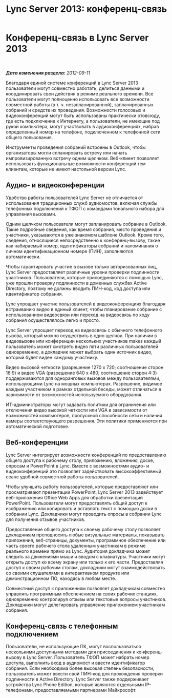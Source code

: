 ﻿---
title: 'Lync Server 2013: конференц-связь'
TOCTitle: Конференц-связь
ms:assetid: 6129b7e0-9abd-488e-a54e-86094eb9df7a
ms:mtpsurl: https://technet.microsoft.com/ru-ru/library/Gg417161(v=OCS.15)
ms:contentKeyID: 49309932
ms.date: 05/19/2016
mtps_version: v=OCS.15
ms.translationtype: HT
---

# Конференц-связь в Lync Server 2013

 

_**Дата изменения раздела:** 2012-09-11_

Благодаря единой системе конференций в Lync Server 2013 пользователи могут совместно работать, делиться данными и координировать свои действия в режиме реального времени. Все пользователи могут полноценно использовать все возможности совместной работы (в т. ч. незапланированной), запланированных собраний и средств их проведения. Возможности голосовых и видеоконференций могут быть использованы практически отовсюду, где есть подключение к Интернету, а пользователи, не имеющие под рукой компьютера, могут участвовать в аудиоконференциях, набрав определенный номер на телефоне, подключенном к телефонной сети общего пользования.

Инструменты проведения собраний встроены в Outlook, чтобы организаторы могли спланировать встречу или начать импровизированную встречу одним щелчком. Веб-клиент позволяет использовать функциональные возможности конференций тем клиентам, которые не имеют настольной версии Lync.

## Аудио- и видеоконференции

Удобство работы пользователей Lync Server не отличается от использования традиционных служб аудиомостов, включая службы телефонных подключений к ТФОП с командами тонального набора для управления вызовами.

Одним щелчком пользователи могут запланировать собрание в Outlook. Такие подробные сведения, как время собрания, место проведения и участники, указываются в уже знакомом шаблоне Outlook. Кроме того, сведения, относящиеся непосредственно к конференц-вызову, такие как набираемый номер, идентификаторы собраний и напоминания о личном идентификационном номере (ПИН), заполняются автоматически.

Чтобы гарантировать участие в вызове только авторизованных лиц, Lync Server предоставляет различные уровни проверки подлинности участников. Пользователи, которые присоединяются с помощью Lync, уже прошли проверку подлинности в доменных службах Active Directory, поэтому не должны вводить ПИН-код, код доступа или идентификатор собрания.

Lync упрощает участие пользователей в видеоконференциях благодаря встраиванию видео в единый клиент, чтобы планирование собрание с использованием видеосвязи или переход на видеосвязь по ходу собрания осуществлялось легко и просто.

Lync Server упрощает переход на видеосвязь с обычного телефонного вызова, который можно осуществить в один щелчок. При наличии в видеовызове или конференции нескольких участников makes каждый пользователь может смотреть видео пяти различных пользователей одновременно, а докладчик может выбрать один источник видео, который будет виден каждому участнику.

Видео высокой четкости (разрешение 1270 x 720; соотношение сторон 16:9) и видео VGA (разрешение 640 x 480; соотношение сторон 4:3) поддерживаются для одноранговых вызовов между пользователями, использующими Lync на мощных компьютерах. Разрешение, видимое каждым участником в рамках отдельной беседы, может отличаться в зависимости от возможностей используемого оборудования.

ИТ-администраторы могут задавать политики для ограничения или отключения видео высокой четкости или VGA в зависимости от возможностей компьютеров, пропускной способности сети и наличия камеры соответствующего разрешения. Эти политики применяются при автоматической подготовке.

## Веб-конференции

Lync Server интегрирует возможности конференций по предоставлению общего доступа к рабочему столу, приложению, вложению, доске, опросам и PowerPoint в Lync. Вместе с возможностями аудио- и видеоконференций это позволяет задействовать высокоэффективный сеанс удобной совместной работы пользователей.

Чтобы улучшить работу пользователей, которые предоставляют или просматривают презентации PowerPoint, Lync Server 2013 задействует веб-приложения Office Web Apps для обработки презентаций PowerPoint. Пользователи могут предоставлять общий доступ к изображению или копировать и вставлять текст с помощью доски в собрании Lync. Докладчики могут проводить опросы в собрании Lync для получения отзывов участников.

Предоставление общего доступа к своему рабочему столу позволяет докладчикам преподносить любые визуальные материалы, показывать приложения, веб-страницы, документы, программное обеспечение или часть своего рабочего стола удаленным участникам в режиме реального времени прямо из Lync. Аудитория докладчика может следить за движениями мыши и вводом с клавиатуры. Участники могут открыть доступ ко всему экрану или только к его части. Предоставляя доступ к своим рабочим столам, докладчики могут взаимодействовать со своими слушателями в интерактивном продукте или демонстрационном ПО, находясь в любом месте.

Совместный доступ к приложениям позволяет докладчикам совместно управлять программным обеспечением на своих рабочих станциях, одновременно контролируя отзывы или текстовые вопросы участников. Докладчики могут делегировать управление приложением участникам собрания.

## Конференц-связь с телефонным подключением

Пользователи, не использующие ПК, могут воспользоваться несколькими доступными методами для присоединения к конференц-вызову в Lync Server. Пользователь ТФОП может набрать номер доступа, выполнить вход в аудиомост и ввести идентификатор собрания. Если необходима более высокая степень безопасности, пользователь может ввести свой ПИН-код для прохождения проверки подлинности в Active Directory. Lync Server также поддерживает устройства Lync Phone Edition, которые являются отдельными IP-телефонами, предоставляемыми партнерами Майкрософт.


